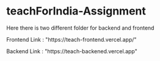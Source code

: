 # teachForIndia-Assignment
<p>Here there is two different folder for backend and frontend</p>
<p>Frontend Link : "https://teach-frontend.vercel.app/" </p>
<p>Backend Link : "https://teach-backened.vercel.app" </p>

